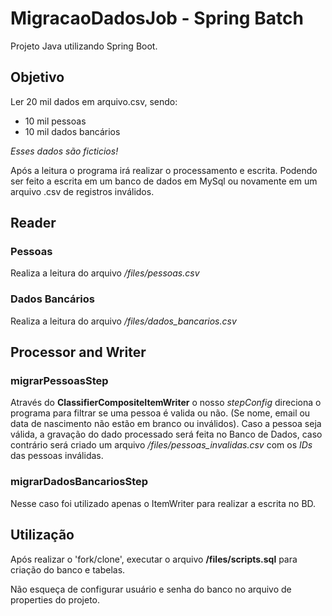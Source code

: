 # MigracaoDadosJob - Spring Batch
Projeto Java utilizando Spring Boot.

## Objetivo 
Ler 20 mil dados em arquivo.csv, sendo:
- 10 mil pessoas
- 10 mil dados bancários

*Esses dados são ficticios!*

Após a leitura o programa irá realizar o processamento e escrita. Podendo ser feito a escrita em um banco de dados em MySql ou novamente em um arquivo .csv de registros inválidos.

## Reader
### Pessoas
Realiza a leitura do arquivo */files/pessoas.csv*

### Dados Bancários
Realiza a leitura do arquivo */files/dados_bancarios.csv*

## Processor and Writer
### migrarPessoasStep
Através do __ClassifierCompositeItemWriter__ o nosso *stepConfig* direciona o programa para filtrar se uma pessoa é valida ou não. (Se nome, email ou data de nascimento não estão em branco ou inválidos).
Caso a pessoa seja válida, a gravação do dado processado será feita no Banco de Dados, caso contrário será criado um arquivo */files/pessoas_invalidas.csv* com os *IDs* das pessoas inválidas.

### migrarDadosBancariosStep
Nesse caso foi utilizado apenas o ItemWriter para realizar a escrita no BD.

## Utilização
Após realizar o 'fork/clone', executar o arquivo __/files/scripts.sql__ para criação do banco e tabelas.

Não esqueça de configurar usuário e senha do banco no arquivo de properties do projeto.
